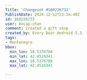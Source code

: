 ```yaml
---
Title: 'Changeset #160226733'
PublishDate: 2024-12-12T23:34:40Z
id: 160226733
user: Ancap-chan
comment: Created a gift shop
created_by: Every Door Android 5.3
tags:
- Montenegro
bbox:
  min_lon: 18.5376788
  min_lat: 42.4516341
  max_lon: 18.5376788
  max_lat: 42.4516341

---
```

